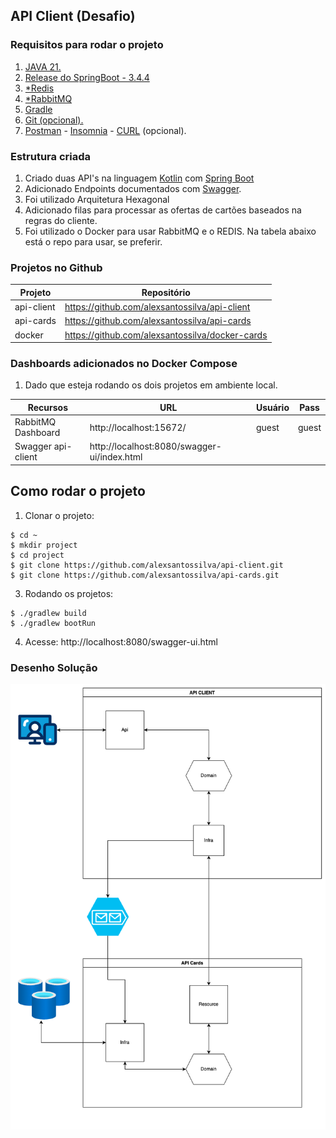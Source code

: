 
## API Client (Desafio)

### Requisitos para rodar o projeto

1. [JAVA 21.](https://www.oracle.com/java/technologies/downloads/#java21)
2. [Release do SpringBoot - 3.4.4](https://spring.io/blog/2025/03/20/spring-boot-3-4-4-available-now)
3. [*Redis](https://redis.io/downloads/)
4. [*RabbitMQ](https://www.rabbitmq.com/)
4. [Gradle](https://gradle.org/install/)
5. [Git (opcional).](https://git-scm.com/)
6. [Postman](https://www.postman.com/) - [Insomnia](https://insomnia.rest/download) - [CURL](https://www.alura.com.br/artigos/curl-como-usar?srsltid=AfmBOoo6DhmK9UMwDHV8YKzA3ZqGfRIOrMw2uNfqPngxjAM4WFmiJjlL) (opcional).

### Estrutura criada

1. Criado duas API's na linguagem [Kotlin](https://kotlinlang.org/) com [Spring Boot](https://spring.io/guides/gs/spring-boot/)
2. Adicionado Endpoints documentados com [Swagger](https://swagger.io/tools/swagger-ui/).
3. Foi utilizado Arquitetura Hexagonal
4. Adicionado filas para processar as ofertas de cartões baseados na regras do cliente.
5. Foi utilizado o Docker para usar RabbitMQ e o REDIS. Na tabela abaixo está o repo para usar, se preferir.
### Projetos no Github

| Projeto    | Repositório                                     |
|------------|-------------------------------------------------|
| api-client | https://github.com/alexsantossilva/api-client   |
| api-cards  | https://github.com/alexsantossilva/api-cards    |
| docker     | https://github.com/alexsantossilva/docker-cards |


### Dashboards adicionados no Docker Compose

1. Dado que esteja rodando os dois projetos em ambiente local.

| Recursos           | URL                                          | Usuário | Pass   |
|--------------------|----------------------------------------------|--------|--------|
| RabbitMQ Dashboard | http://localhost:15672/                      | guest  | guest  |
| Swagger api-client | http://localhost:8080/swagger-ui/index.html  |        |        |


## Como rodar o projeto


1. Clonar o projeto:
```
$ cd ~
$ mkdir project
$ cd project
$ git clone https://github.com/alexsantossilva/api-client.git
$ git clone https://github.com/alexsantossilva/api-cards.git
```

3. Rodando os projetos:
```
$ ./gradlew build
$ ./gradlew bootRun
```

4. Acesse: http://localhost:8080/swagger-ui.html

### Desenho Solução

![Minha Imagem](assets/basic-solution.png)

